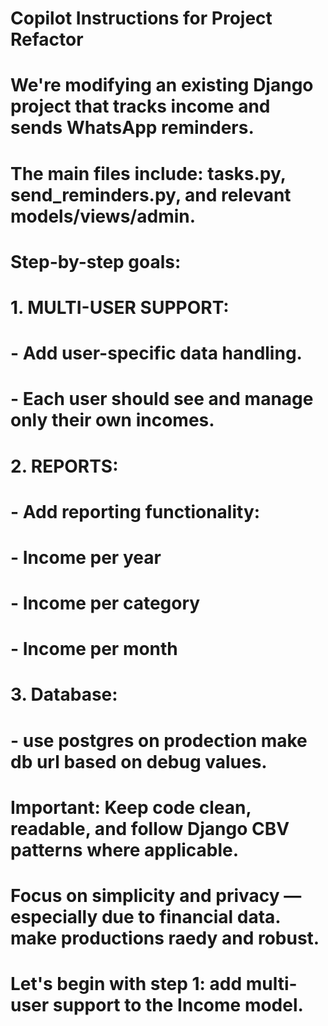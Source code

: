 # Copilot Instructions for Project Refactor

# We're modifying an existing Django project that tracks income and sends WhatsApp reminders.
# The main files include: tasks.py, send_reminders.py, and relevant models/views/admin.

# Step-by-step goals:

# 1. MULTI-USER SUPPORT:
#    - Add user-specific data handling.
#    - Each user should see and manage only their own incomes.

# 2. REPORTS:
#    - Add reporting functionality:
#      - Income per year
#      - Income per category
#      - Income per month
# 3. Database:
#    - use postgres on prodection make db url based on debug values.


# Important: Keep code clean, readable, and follow Django CBV patterns where applicable.
# Focus on simplicity and privacy — especially due to financial data. make productions raedy and robust.

# Let's begin with step 1: add multi-user support to the Income model.
